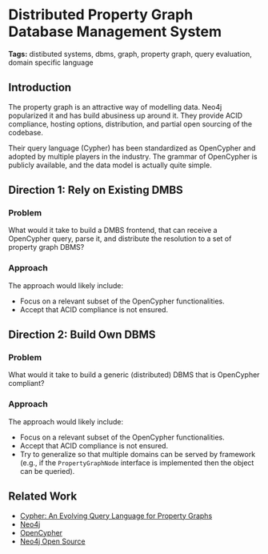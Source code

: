 # Distributed Property Graph Database Management System

**Tags:** distibuted systems, dbms, graph, property graph, query evaluation, domain specific language

## Introduction

The property graph is an attractive way of modelling data. Neo4j popularized it and has build abusiness up around it. They provide ACID compliance, hosting options, distribution, and partial open sourcing of the codebase.

Their query language (Cypher) has been standardized as OpenCypher and adopted by multiple players in the industry. The grammar of OpenCypher is publicly available, and the data model is actually quite simple.

## Direction 1: Rely on Existing DMBS

### Problem

What would it take to build a DMBS frontend, that can receive a OpenCypher query, parse it, and distribute the resolution to a set of property graph DBMS?

### Approach

The approach would likely include:
- Focus on a relevant subset of the OpenCypher functionalities.
- Accept that ACID compliance is not ensured.

## Direction 2: Build Own DBMS

### Problem

What would it take to build a generic (distributed) DBMS that is OpenCypher compliant?

### Approach

The approach would likely include:
- Focus on a relevant subset of the OpenCypher functionalities.
- Accept that ACID compliance is not ensured.
- Try to generalize so that multiple domains can be served by framework (e.g., if the `PropertyGraphNode` interface is implemented then the object can be queried).

## Related Work

- [Cypher: An Evolving Query Language for Property Graphs](https://dl.acm.org/doi/10.1145/3183713.3190657)
- [Neo4j](https://neo4j.com)
- [OpenCypher](https://opencypher.org)
- [Neo4j Open Source](https://neo4j.com/open-source-project/)

